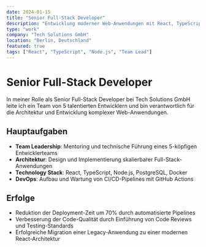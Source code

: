 ```yaml
---
date: 2024-01-15
title: "Senior Full-Stack Developer"
description: "Entwicklung moderner Web-Anwendungen mit React, TypeScript und Node.js. Führung eines Teams von 5 Entwicklern und Implementierung von CI/CD-Pipelines."
type: "work"
company: "Tech Solutions GmbH"
location: "Berlin, Deutschland"
featured: true
tags: ["React", "TypeScript", "Node.js", "Team Lead"]
---
```


# Senior Full-Stack Developer

In meiner Rolle als Senior Full-Stack Developer bei Tech Solutions GmbH leite ich ein Team von 5 talentierten Entwicklern und bin verantwortlich für die Architektur und Entwicklung komplexer Web-Anwendungen.

## Hauptaufgaben

- **Team Leadership**: Mentoring und technische Führung eines 5-köpfigen Entwicklerteams
- **Architektur**: Design und Implementierung skalierbarer Full-Stack-Anwendungen
- **Technology Stack**: React, TypeScript, Node.js, PostgreSQL, Docker
- **DevOps**: Aufbau und Wartung von CI/CD-Pipelines mit GitHub Actions

## Erfolge

- Reduktion der Deployment-Zeit um 70% durch automatisierte Pipelines
- Verbesserung der Code-Qualität durch Einführung von Code Reviews und Testing-Standards
- Erfolgreiche Migration einer Legacy-Anwendung zu einer modernen React-Architektur 